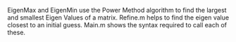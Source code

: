 EigenMax and EigenMin use the Power Method algorithm to find the largest and smallest Eigen Values of a matrix.
Refine.m helps to find the eigen value closest to an initial guess.
Main.m shows the syntax required to call each of these.
